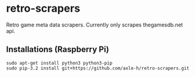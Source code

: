 # retro-scrapers

Retro game meta data scrapers.
Currently only scrapes thegamesdb.net api.

## Installations (Raspberry Pi)

    sudo apt-get install python3 python3-pip
    sudo pip-3.2 install git+https://github.com/axle-h/retro-scrapers.git